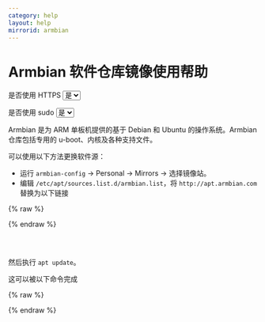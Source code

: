 ```yaml
---
category: help
layout: help
mirrorid: armbian
---
```


<!-- 本 markdown 从 mirrorz-org/mirrorz-help 自动生成，如需修改，请修改 mirrorz-org/mirrorz-help 的对应部分 -->

# Armbian 软件仓库镜像使用帮助

<form class="form-inline">
<div class="form-group">
	<label>是否使用 HTTPS</label>
	<select id="http-select" class="form-control content-select" data-target="#content-0,#content-1">
	  <option data-http_protocol="https://" selected>是</option>
	  <option data-http_protocol="http://">否</option>
	</select>
</div>
</form>


<form class="form-inline">
<div class="form-group">
	<label>是否使用 sudo</label>
	<select id="sudo-select" class="form-control content-select" data-target="#content-0,#content-1">
	  <option data-sudo="sudo " data-sudoE="sudo -E " selected>是</option>
	  <option data-sudo="" data-sudoE="">否</option>
	</select>
</div>
</form>



Armbian 是为 ARM 单板机提供的基于 Debian 和 Ubuntu 的操作系统。Armbian 仓库包括专用的 u-boot、内核及各种支持文件。

可以使用以下方法更换软件源：

* 运行 `armbian-config` -> Personal -> Mirrors -> 选择镜像站。
* 编辑 `/etc/apt/sources.list.d/armbian.list`，将 `http://apt.armbian.com` 替换为以下链接

  

{% raw %}
<script id="template-0" type="x-tmpl-markup">
  {{http_protocol}}{{mirror}}
  </script>
{% endraw %}

<p></p>

<pre>
<code id="content-0" class="language-plaintext" data-template="#template-0" data-select="#http-select,#sudo-select">
</code>
</pre>


  然后执行 `apt update`。

  这可以被以下命令完成

  

{% raw %}
<script id="template-1" type="x-tmpl-markup">
  {{sudo}}sed -i.bak 's#http://apt.armbian.com#{{http_protocol}}{{mirror}}#g' /etc/apt/sources.list.d/armbian.list
  {{sudo}}apt update
  </script>
{% endraw %}

<p></p>

<pre>
<code id="content-1" class="language-bash" data-template="#template-1" data-select="#http-select,#sudo-select">
</code>
</pre>


